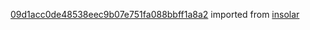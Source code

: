 [09d1acc0de48538eec9b07e751fa088bbff1a8a2](https://github.com/insolar/insolar/commit/09d1acc0de48538eec9b07e751fa088bbff1a8a2) imported from [insolar](https://github.com/insolar/insolar)
